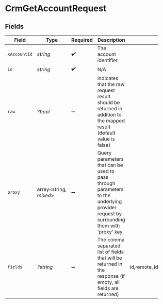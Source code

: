 # CrmGetAccountRequest


## Fields

| Field                                                                                                                                                        | Type                                                                                                                                                         | Required                                                                                                                                                     | Description                                                                                                                                                  | Example                                                                                                                                                      |
| ------------------------------------------------------------------------------------------------------------------------------------------------------------ | ------------------------------------------------------------------------------------------------------------------------------------------------------------ | ------------------------------------------------------------------------------------------------------------------------------------------------------------ | ------------------------------------------------------------------------------------------------------------------------------------------------------------ | ------------------------------------------------------------------------------------------------------------------------------------------------------------ |
| `xAccountId`                                                                                                                                                 | *string*                                                                                                                                                     | :heavy_check_mark:                                                                                                                                           | The account identifier                                                                                                                                       |                                                                                                                                                              |
| `id`                                                                                                                                                         | *string*                                                                                                                                                     | :heavy_check_mark:                                                                                                                                           | N/A                                                                                                                                                          |                                                                                                                                                              |
| `raw`                                                                                                                                                        | *?bool*                                                                                                                                                      | :heavy_minus_sign:                                                                                                                                           | Indicates that the raw request result should be returned in addition to the mapped result (default value is false)                                           |                                                                                                                                                              |
| `proxy`                                                                                                                                                      | array<string, *mixed*>                                                                                                                                       | :heavy_minus_sign:                                                                                                                                           | Query parameters that can be used to pass through parameters to the underlying provider request by surrounding them with 'proxy' key                         |                                                                                                                                                              |
| `fields`                                                                                                                                                     | *?string*                                                                                                                                                    | :heavy_minus_sign:                                                                                                                                           | The comma separated list of fields that will be returned in the response (if empty, all fields are returned)                                                 | id,remote_id,owner_id,remote_owner_id,name,description,industries,annual_revenue,website,addresses,phone_numbers,created_at,updated_at,unified_custom_fields |